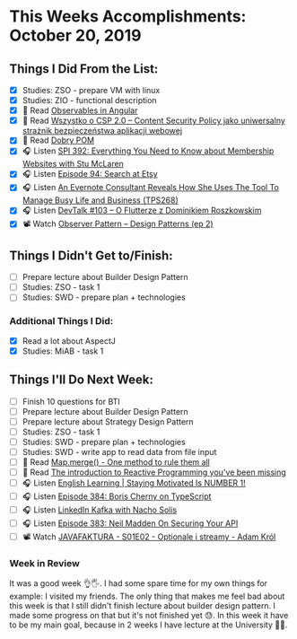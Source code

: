 # This Weeks Accomplishments: October 20, 2019

## Things I Did From the List:

- [x] Studies: ZSO - prepare VM with linux
- [x] Studies: ZIO - functional description
- [x] 📗 Read [Observables in Angular](https://angular.io/guide/observables-in-angular)
- [x] 📗 Read [Wszystko o CSP 2.0 – Content Security Policy jako uniwersalny strażnik bezpieczeństwa aplikacji webowej](https://sekurak.pl/wszystko-o-csp-2-0-content-security-policy-jako-uniwersalny-straznik-bezpieczenstwa-aplikacji-webowej/)
- [x] 📗 Read [Dobry POM](https://lafkblogs.wordpress.com/2019/09/28/dobry-pom/?utm_source=jvm-bloggers.com&utm_medium=link&utm_campaign=jvm-bloggers)
- [x] 🎧 Listen [SPI 392: Everything You Need to Know about Membership Websites with Stu McLaren](https://www.smartpassiveincome.com/podcasts/membership-websites-with-stu-mclaren/)
- [x] 🎧 Listen [Episode 94: Search at Etsy](https://www.programmingthrowdown.com/2019/10/episode-94-search-at-etsy.html)
- [x] 🎧 Listen [An Evernote Consultant Reveals How She Uses The Tool To Manage Busy Life and Business (TPS268)](http://www.asianefficiency.com/podcast/268-stacey-harmon/)
- [x] 🎧 Listen [DevTalk #103 – O Flutterze z Dominikiem Roszkowskim](https://devstyle.pl/2019/10/07/devtalk-103-o-flutterze-z-dominikiem-roszkowskim/)
- [x] 📽️ Watch [Observer Pattern – Design Patterns (ep 2)](https://youtu.be/_BpmfnqjgzQ)

## Things I Didn't Get to/Finish:

- [ ] Prepare lecture about Builder Design Pattern
- [ ] Studies: ZSO - task 1
- [ ] Studies: SWD - prepare plan + technologies

### Additional Things I Did:

- [x] Read a lot about AspectJ
- [x] Studies: MiAB - task 1

## Things I'll Do Next Week:

- [ ] Finish 10 questions for BTI
- [ ] Prepare lecture about Builder Design Pattern
- [ ] Prepare lecture about Strategy Design Pattern
- [ ] Studies: ZSO - task 1
- [ ] Studies: SWD - prepare plan + technologies
- [ ] Studies: SWD - write app to read data from file input
- [ ] 📗 Read [Map.merge() - One method to rule them all](https://www.nurkiewicz.com/2019/03/mapmerge-one-method-to-rule-them-all.html)
- [ ] 📗 Read [The introduction to Reactive Programming you've been missing](https://gist.github.com/staltz/868e7e9bc2a7b8c1f754#targetText=Reactive%20programming%20is%20programming%20with,is%20that%20idea%20on%20steroids.)
- [ ] 🎧 Listen [English Learning | Staying Motivated Is NUMBER 1!](https://youtu.be/5fTs4km0sVs)
- [ ] 🎧 Listen [Episode 384: Boris Cherny on TypeScript](https://www.se-radio.net/2019/10/episode-384-boris-cherny-on-typescript/)
- [ ] 🎧 Listen [LinkedIn Kafka with Nacho Solis](https://softwareengineeringdaily.com/2019/10/18/linkedin-kafka-with-nacho-solis/)
- [ ] 🎧 Listen [Episode 383: Neil Madden On Securing Your API](https://www.se-radio.net/2019/10/episode-383-neil-madden-on-securing-your-api/)
- [ ] 📽️ Watch [JAVAFAKTURA - S01E02 - Optionale i streamy - Adam Król](https://youtu.be/38SWOT_aMJ8)

### Week in Review
It was a good week 👌🖐. I had some spare time for my own things for example: I visited my friends. The only thing that makes me feel bad about this week is that I still didn't finish lecture about builder design pattern. I made some progress on that but it's not finished yet 😓. In this week it have to be my main goal, because in 2 weeks I have lecture at the University 👨‍🎓.
